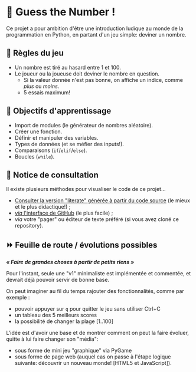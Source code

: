 # 🎲 Guess the Number !

Ce projet a pour ambition d'être une introduction ludique au monde
de la programmation en Python, en partant d'un jeu simple: deviner un nombre.

## 📜 Règles du jeu

- Un nombre est tiré au hasard entre 1 et 100.
- Le joueur ou la joueuse doit deviner le nombre en question.
  - Si la valeur donnée n'est pas bonne, on affiche un indice,
    comme *plus* ou *moins*.
  - 5 essais maximum!

## 🧠 Objectifs d'apprentissage

- Import de modules (le générateur de nombres aléatoire).
- Créer une fonction.
- Définir et manipuler des variables.
- Types de données (et se méfier des inputs!).
- Comparaisons (`if`/`elif`/`else`).
- Boucles (`while`).

## 👀 Notice de consultation

Il existe plusieurs méthodes pour visualiser le code de ce projet...

- [Consulter la version "literate" générée à partir du code source](https://philament-club.github.io/python-guess-the-number/annotated-sources/v1-simple/main.html) (le mieux et le plus didactique!) ;
- [*via* l'interface de GitHub](./v1-simple/main.py) (le plus facile) ;
- *via* votre "pager" ou éditeur de texte préféré (si vous avez cloné ce repository).

## ⏩ Feuille de route / évolutions possibles

***« Faire de grandes choses à partir de petits riens »***

Pour l'instant, seule une "v1" minimaliste est implémentée et commentée,
et devrait déjà pouvoir servir de bonne base.

On peut imaginer au fil du temps rajouter des fonctionnalités, comme par exemple :
- pouvoir appuyer sur `q` pour quitter le jeu sans utiliser Ctrl+C
- un tableau des 5 meilleurs scores
- la possibilité de changer la plage [1..100]

L'idée est d'avoir une base et de montrer comment on peut la faire évoluer,
quitte à lui faire changer son "média":
- sous forme de mini jeu "graphique" via PyGame
- sous forme de page web (auquel cas on passe à l'étape logique suivante:
  découvrir un nouveau monde! [HTML5 et JavaScript]).
